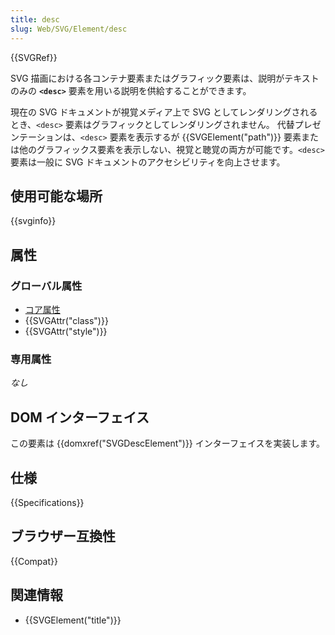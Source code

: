 ```yaml
---
title: desc
slug: Web/SVG/Element/desc
---
```


{{SVGRef}}

SVG 描画における各コンテナ要素またはグラフィック要素は、説明がテキストのみの **`<desc>`** 要素を用いる説明を供給することができます。

現在の SVG ドキュメントが視覚メディア上で SVG としてレンダリングされるとき、`<desc>` 要素はグラフィックとしてレンダリングされません。 代替プレゼンテーションは、`<desc>` 要素を表示するが {{SVGElement("path")}} 要素または他のグラフィックス要素を表示しない、視覚と聴覚の両方が可能です。`<desc>` 要素は一般に SVG ドキュメントのアクセシビリティを向上させます。

## 使用可能な場所

{{svginfo}}

## 属性

### グローバル属性

- [コア属性](/ja/docs/Web/SVG/Attribute#Core_attributes)
- {{SVGAttr("class")}}
- {{SVGAttr("style")}}

### 専用属性

_なし_

## DOM インターフェイス

この要素は {{domxref("SVGDescElement")}} インターフェイスを実装します。

## 仕様

{{Specifications}}

## ブラウザー互換性

{{Compat}}

## 関連情報

- {{SVGElement("title")}}
